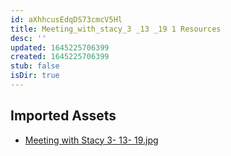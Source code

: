 ```yaml
---
id: aXhhcusEdqDS73cmcV5Hl
title: Meeting_with_stacy_3 _13 _19 1 Resources
desc: ''
updated: 1645225706399
created: 1645225706399
stub: false
isDir: true
---
```

## Imported Assets
- [Meeting with Stacy 3- 13- 19.jpg](/assets/meeting-with-stacy-3--13--19.jpg)
